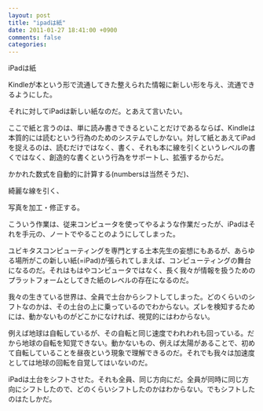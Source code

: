 ```yaml
---
layout: post
title: "ipadは紙"
date: 2011-01-27 18:41:00 +0900
comments: false
categories: 
---
```

iPadは紙

Kindleが本という形で流通してきた整えられた情報に新しい形を与え、流通できるようにした。

それに対してiPadは新しい紙なのだ。とあえて言いたい。

ここで紙と言うのは、単に読み書きできるといことだけであるならば、Kindleは本質的には読むという行為のためのシステムでしかない。対して紙とあえてiPadを捉えるのは、読むだけではなく、書く、それも本に線を引くというレベルの書くではなく、創造的な書くという行為をサポートし、拡張するからだ。

かかれた数式を自動的に計算する(numbersは当然そうだ)、

綺麗な線を引く、

写真を加工・修正する。

こういう作業は、従来コンピュータを使ってやるような作業だったが、iPadはそれを手元の、ノートでやることのようにしてしまった。

ユビキタスコンピューティングを専門とする土本先生の妄想にもあるが、あらゆる場所がこの新しい紙(=iPad)が張られてしまえば、コンピューティングの舞台になるのだ。それはもはやコンピュータではなく、長く我々が情報を扱うためのプラットフォームとしてきた紙のレベルの存在になるのだ。

我々の生きている世界は、全員で土台からシフトしてしまった。どのくらいのシフトなのかは、その土台の上に乗っているのでわからない。ズレを検知するためには、動かないものがどこかになければ、視覚的にはわからない。

例えば地球は自転しているが、その自転と同じ速度でわれわれも回っている。だから地球の自転を知覚できない。動かないもの、例えば太陽があることで、初めて自転していることを昼夜という現象で理解できるのだ。それでも我々は加速度としては地球の回転を自覚してはいないのだ。

iPadは土台をシフトさせた。それも全員、同じ方向にだ。全員が同時に同じ方向にシフトしたので、どのくらいシフトしたのかはわからない。でもシフトしたのはたしかだ。


